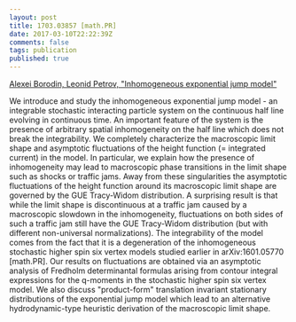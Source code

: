 ```yaml
---
layout: post
title: 1703.03857 [math.PR]
date: 2017-03-10T22:22:39Z
comments: false
tags: publication
published: true
---
```


[Alexei Borodin, Leonid Petrov, "Inhomogeneous exponential jump model"](http://arxiv.org/abs/1703.03857v1)

<!--more-->

We introduce and study the inhomogeneous exponential jump model - an
integrable stochastic interacting particle system on the continuous half line
evolving in continuous time. An important feature of the system is the presence
of arbitrary spatial inhomogeneity on the half line which does not break the
integrability. We completely characterize the macroscopic limit shape and
asymptotic fluctuations of the height function (= integrated current) in the
model. In particular, we explain how the presence of inhomogeneity may lead to
macroscopic phase transitions in the limit shape such as shocks or traffic
jams. Away from these singularities the asymptotic fluctuations of the height
function around its macroscopic limit shape are governed by the GUE Tracy-Widom
distribution. A surprising result is that while the limit shape is
discontinuous at a traffic jam caused by a macroscopic slowdown in the
inhomogeneity, fluctuations on both sides of such a traffic jam still have the
GUE Tracy-Widom distribution (but with different non-universal normalizations).
  The integrability of the model comes from the fact that it is a degeneration
of the inhomogeneous stochastic higher spin six vertex models studied earlier
in arXiv:1601.05770 [math.PR]. Our results on fluctuations are obtained via an
asymptotic analysis of Fredholm determinantal formulas arising from contour
integral expressions for the q-moments in the stochastic higher spin six vertex
model. We also discuss "product-form" translation invariant stationary
distributions of the exponential jump model which lead to an alternative
hydrodynamic-type heuristic derivation of the macroscopic limit shape.